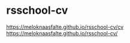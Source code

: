 # rsschool-cv

https://meloknaasfalte.github.io/rsschool-cv/cv
https://meloknaasfalte.github.io/rsschool-cv/
